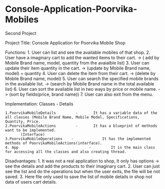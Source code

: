 # Console-Application-Poorvika-Mobiles
Second Project

Project Title:  Console Application for Poorvika Mobile Shop

Functions:
	1. User can list and see the available mobiles of that shop.
	2. User have a imaginary cart to add the wanted items to their cart. -> ( add by Mobile Brand name, model, quantity from the avaialble list)
	3. User can update their item quantity in the cart.  -> (update by Mobile Brand name, model) = quantity
	4. User can delete the item from their cart. -> (delete by Mobile Brand name, model)
	5. User can search the specified mobile brands in the available list. -> (search by Mobile Brand name in the total available list)
	6. User can sort the available list in two ways by price or mobile name. -> (sort by fields(price, brand name))
	7. User can also exit from the menu. 
													
Implementation:
	  Classes 				            -					Details

	1.PoorvikaMobileDetails		    -  		It has a variable data of the all classes (Mobile Brand Name, Mobile Model, Specifications, Quantity, Price.
	2.PoorvikaMobileActions		    - 		It has a blueprint of methods want to be implemented.
	       (Interface)
	3.PoorvikaMobileOperations    -     		It has the implemented methods of PoorvikaMobileActions(interface).
	4. App					              - 		It is the main class for accessing all the classes and also creating thread.

Disadvantages:
	1. It was not a real application to shop, It only has options -> see the details and add the products to their  imaginary cart.
	2. User can just see the list and do the operations but when the user exits, the file will be not saved.
	3. Here file only used to save the list of mobile details in shop not data of users cart details.
